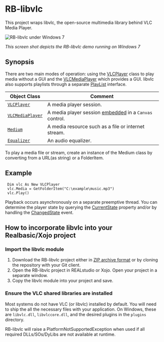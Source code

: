 # RB-libvlc
This project wraps libvlc, the open-source multimedia library behind VLC Media Player. 

![RB-libvlc under Windows 7](http://i.imgur.com/7aYqCPW.png)

_This screen shot depicts the RB-libvlc demo running on Windows 7_

## Synopsis
There are two main modes of operation: using the [VLCPlayer](https://github.com/charonn0/RB-libvlc/wiki/libvlc.VLCPlayer) class to play media without a GUI and the [VLCMediaPlayer](https://github.com/charonn0/RB-libvlc/wiki/libvlc.VLCMediaPlayer) which provides a GUI. libvlc also supports playlists through a separate [PlayList](https://github.com/charonn0/RB-libvlc/wiki/libvlc.PlayLists) interface.

|Object Class|Comment|
|------------|-------|
|[`VLCPlayer`](https://github.com/charonn0/RB-libvlc/wiki/libvlc.VLCPlayer)|A media player session.| 
|[`VLCMediaPlayer`](https://github.com/charonn0/RB-libvlc/wiki/libvlc.VLCMediaPlayer)|A media player session [embedded](https://github.com/charonn0/RB-libvlc/wiki/libvlc.VLCPlayer.EmbedWithin) in a `Canvas` control.| 
|[`Medium`](https://github.com/charonn0/RB-libvlc/wiki/libvlc.Medium)|A media resource such as a file or internet stream.|
|[`Equalizer`](https://github.com/charonn0/RB-libvlc/wiki/libvlc.Equalizer)|An audio equalizer.|

To play a media file or stream, create an instance of the Medium class by converting from a URL(as string) or a FolderItem.

## Example
```vbnet
 Dim vlc As New VLCPlayer
 vlc.Media = GetFolderItem("C:\example\music.mp3")
 vlc.Play()
```
Playback occurs asynchronously on a separate preemptive thread. You can determine the player state by querying the [CurrentState](https://github.com/charonn0/RB-libvlc/wiki/libvlc.VLCPlayer.CurrentState) property and/or by handling the [ChangedState](https://github.com/charonn0/RB-libvlc/wiki/libvlc.VLCPlayer.ChangedState) event.

## How to incorporate libvlc into your Realbasic/Xojo project
### Import the libvlc module
1. Download the RB-libvlc project either in [ZIP archive format](https://github.com/charonn0/RB-libvlc/archive/master.zip) or by cloning the repository with your Git client.
2. Open the RB-libvlc project in REALstudio or Xojo. Open your project in a separate window.
3. Copy the libvlc module into your project and save.

### Ensure the VLC shared libraries are installed
Most systems do not have VLC (or libvlc) installed by default. You will need to ship the all the necessary files with your application. On Windows, these are `libvlc.dll`, `libvlccore.dll`, and the desired plugins in the `plugins` directory.

RB-libvlc will raise a PlatformNotSupportedException when used if all required DLLs/SOs/DyLibs are not available at runtime. 
